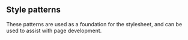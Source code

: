## Style patterns

These patterns are used as a foundation for the stylesheet, and can be used to assist with page development.
